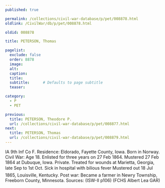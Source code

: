 ```yaml
---
published: true

permalink: /collections/civil-war-database/p/pet/008878.html
oldlink: /CivilWar/db/p/pet/008878.html

oldid: 008878

title: PETERSON, Thomas

pagelist:
  exclude: false
  order: 8878
  image: 
  alt:
  caption:
  title:
  subtitle:      # Defaults to page subtitle
  teaser:

category: 
  - P 
  - PET

previous:
  title: PETERSON, Theodore P.
  url: /collections/civil-war-database/p/pet/008877.html  
next:
  title: PETERSON, Thomas
  url: /collections/civil-war-database/p/pet/008879.html   
---
```

IA 9th Inf Co F. Residence: Eldorado, Fayette County, Iowa. Born in Norway. Civil War: Age 18. Enlisted for three years on 27 Feb 1864. Mustered 27 Feb 1864 at Dubuque, Iowa. Private. Treated for wounds at Marietta, Georgia, late Sep to 1st Oct. Sick in hospital with &#147;bilious fever&#148; Mustered out 18 Jul 1865, Louisville, Kentucky. Post war: Became a farmer in Newry Township, Freeborn County, Minnesota. Sources: (ISW-II p106) (FCHS Albert Lea GAR)